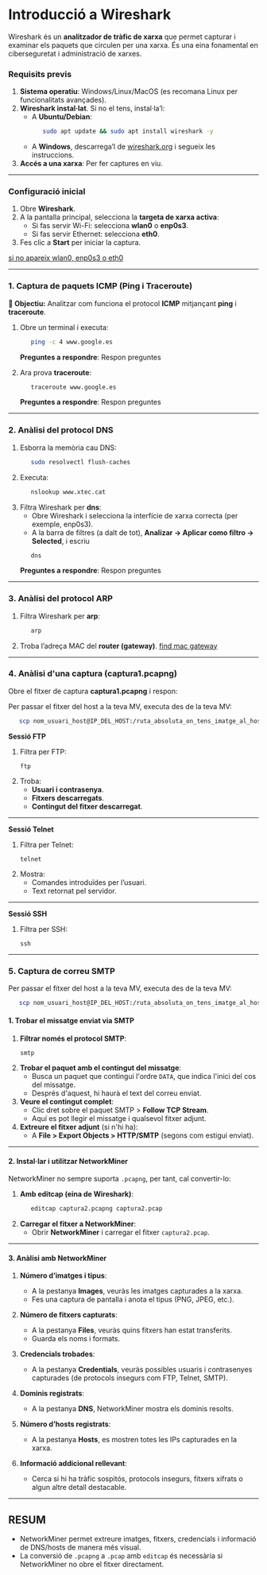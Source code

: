# **Introducció a Wireshark**
Wireshark és un **analitzador de tràfic de xarxa** que permet capturar i examinar els paquets que circulen per una xarxa. És una eina fonamental en ciberseguretat i administració de xarxes.

### **Requisits previs**
1. **Sistema operatiu**: Windows/Linux/MacOS (es recomana Linux per funcionalitats avançades).
2. **Wireshark instal·lat**. Si no el tens, instal·la’l:
   - A **Ubuntu/Debian**:
     ```bash
        sudo apt update && sudo apt install wireshark -y
     ```
   - A **Windows**, descarrega’l de [wireshark.org](https://www.wireshark.org/download.html) i segueix les instruccions.
3. **Accés a una xarxa**: Per fer captures en viu.

---

### **Configuració inicial**
1. Obre **Wireshark**.
2. A la pantalla principal, selecciona la **targeta de xarxa activa**:
   - Si fas servir Wi-Fi: selecciona **wlan0** o **enp0s3**.
   - Si fas servir Ethernet: selecciona **eth0**.
3. Fes clic a **Start** per iniciar la captura.

[si no apareix wlan0, enp0s3 o eth0](wlan-or-eth0-not-found.md)

---

### **1️. Captura de paquets ICMP (Ping i Traceroute)**
**📌 Objectiu:** Analitzar com funciona el protocol **ICMP** mitjançant **ping** i **traceroute**.

1. Obre un terminal i executa:
   ```bash
      ping -c 4 www.google.es
   ```
   **Preguntes a respondre**: Respon preguntes

2. Ara prova **traceroute**:
   ```bash
      traceroute www.google.es 
   ```
   **Preguntes a respondre**: Respon preguntes

---

### **2️. Anàlisi del protocol DNS**
1. Esborra la memòria cau DNS:
   ```bash
      sudo resolvectl flush-caches
   ```
2. Executa:
   ```bash
      nslookup www.xtec.cat
   ```
3. Filtra Wireshark per **dns**:
   - Obre Wireshark i selecciona la interfície de xarxa correcta (per exemple, enp0s3).
   - A la barra de filtres (a dalt de tot), **Analizar -> Aplicar como filtro -> Selected**, i escriu
   ```bash
      dns
   ```
   **Preguntes a respondre**: Respon preguntes

---

### **3️. Anàlisi del protocol ARP**
1. Filtra Wireshark per **arp**:
   ```bash
      arp
   ```
2. Troba l’adreça MAC del **router (gateway)**.
[find mac gateway](find-mac-gateway.md)

---

### **4️. Anàlisi d'una captura (captura1.pcapng)**
Obre el fitxer de captura **captura1.pcapng** i respon:

Per passar el fitxer del host a la teva MV, executa des de la teva MV:
```bash
   scp nom_usuari_host@IP_DEL_HOST:/ruta_absoluta_on_tens_imatge_al_host/captura1.pcapng /ruta_absoluta_on_vols_copiar_imatge_a_la_MV/
```

**Sessió FTP**
1. Filtra per FTP:
   ```
   ftp
   ```
2. Troba:
   - **Usuari i contrasenya**.
   - **Fitxers descarregats**.
   - **Contingut del fitxer descarregat**.

---

**Sessió Telnet**
1. Filtra per Telnet:
   ```
   telnet
   ```
2. Mostra:
   - Comandes introduïdes per l’usuari.
   - Text retornat pel servidor.

---

**Sessió SSH**
1. Filtra per SSH:
   ```
   ssh
   ```

---

### **5️. Captura de correu SMTP**
Per passar el fitxer del host a la teva MV, executa des de la teva MV:
```bash
   scp nom_usuari_host@IP_DEL_HOST:/ruta_absoluta_on_tens_imatge_al_host/captura2.pcapng /ruta_absoluta_on_vols_copiar_imatge_a_la_MV/
```

#### **1. Trobar el missatge enviat via SMTP**
1. **Filtrar només el protocol SMTP**:
   ```
   smtp
   ```
2. **Trobar el paquet amb el contingut del missatge**:
   - Busca un paquet que contingui l'ordre `DATA`, que indica l'inici del cos del missatge.
   - Després d'aquest, hi haurà el text del correu enviat.
3. **Veure el contingut complet**:
   - Clic dret sobre el paquet SMTP > **Follow TCP Stream**.
   - Aquí es pot llegir el missatge i qualsevol fitxer adjunt.
4. **Extreure el fitxer adjunt** (si n'hi ha):
   - A **File > Export Objects > HTTP/SMTP** (segons com estigui enviat).

---

#### **2. Instal·lar i utilitzar NetworkMiner**
NetworkMiner no sempre suporta `.pcapng`, per tant, cal convertir-lo:
1. **Amb editcap (eina de Wireshark)**:
   ```bash
      editcap captura2.pcapng captura2.pcap
   ```
2. **Carregar el fitxer a NetworkMiner**:
   - Obrir **NetworkMiner** i carregar el fitxer `captura2.pcap`.

---

#### **3. Anàlisi amb NetworkMiner**
1. **Número d’imatges i tipus**:
   - A la pestanya **Images**, veuràs les imatges capturades a la xarxa.
   - Fes una captura de pantalla i anota el tipus (PNG, JPEG, etc.).
   
2. **Número de fitxers capturats**:
   - A la pestanya **Files**, veuràs quins fitxers han estat transferits.
   - Guarda els noms i formats.

3. **Credencials trobades**:
   - A la pestanya **Credentials**, veuràs possibles usuaris i contrasenyes capturades (de protocols insegurs com FTP, Telnet, SMTP).

4. **Dominis registrats**:
   - A la pestanya **DNS**, NetworkMiner mostra els dominis resolts.

5. **Número d’hosts registrats**:
   - A la pestanya **Hosts**, es mostren totes les IPs capturades en la xarxa.

6. **Informació addicional rellevant**:
   - Cerca si hi ha tràfic sospitós, protocols insegurs, fitxers xifrats o algun altre detall destacable.

---

## RESUM
- NetworkMiner permet extreure imatges, fitxers, credencials i informació de DNS/hosts de manera més visual.
- La conversió de `.pcapng` a `.pcap` amb `editcap` és necessària si NetworkMiner no obre el fitxer directament.
